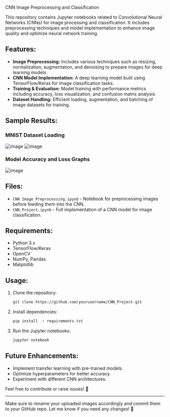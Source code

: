 

 CNN Image Preprocessing and Classification

This repository contains Jupyter notebooks related to Convolutional Neural Networks (CNNs) for image processing and classification. It includes preprocessing techniques and model implementation to enhance image quality and optimize neural network training.

## Features:
- **Image Preprocessing:** Includes various techniques such as resizing, normalization, augmentation, and denoising to prepare images for deep learning models.
- **CNN Model Implementation:** A deep learning model built using TensorFlow/Keras for image classification tasks.
- **Training & Evaluation:** Model training with performance metrics including accuracy, loss visualization, and confusion matrix analysis.
- **Dataset Handling:** Efficient loading, augmentation, and batching of image datasets for training.

## Sample Results:

### MNIST Dataset Loading
![image](https://github.com/user-attachments/assets/16def4da-69e4-4c28-924a-cf9d249f6a71)
![image](https://github.com/user-attachments/assets/b8d38210-9109-412a-9ea2-3d117f13895a)



### Model Accuracy and Loss Graphs
![image](https://github.com/user-attachments/assets/75252d60-09b0-498c-990d-18f8562edf2d)


## Files:
- `CNN Image Preprocessing.ipynb` - Notebook for preprocessing images before feeding them into the CNN.
- `CNN_Project.ipynb` - Full implementation of a CNN model for image classification.

## Requirements:
- Python 3.x
- TensorFlow/Keras
- OpenCV
- NumPy, Pandas
- Matplotlib

## Usage:
1. Clone the repository:
   ```bash
   git clone https://github.com/yourusername/CNN_Project.git
   ```
2. Install dependencies:
   ```bash
   pip install -r requirements.txt
   ```
3. Run the Jupyter notebooks:
   ```bash
   jupyter notebook
   ```

## Future Enhancements:
- Implement transfer learning with pre-trained models.
- Optimize hyperparameters for better accuracy.
- Experiment with different CNN architectures.

Feel free to contribute or raise issues! 🚀

---

Make sure to rename your uploaded images accordingly and commit them to your GitHub repo. Let me know if you need any changes! 🚀
